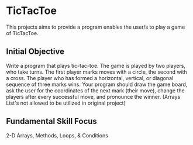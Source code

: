 # TicTacToe

This projects aims to provide a program enables the user/s to play a game of TicTacToe.

## Initial Objective 

Write a program that plays tic-tac-toe. The game is played by two players, who take turns. The first player marks moves with a circle, the second with a cross. The player who has formed a horizontal, vertical, or diagonal sequence of three marks wins. Your program should draw the game board, ask the user for the coordinates of the next mark (their move), change the players after every successful move, and pronounce the winner. (Arrays List's not allowed to be utilized in original project)

## Fundamental Skill Focus 

2-D Arrays, Methods, Loops, & Conditions 
